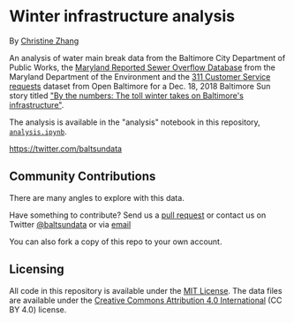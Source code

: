 # Winter infrastructure analysis

By [Christine Zhang](mailto:czhang@baltsun.com)

An analysis of water main break data from the Baltimore City Department of Public Works, the [Maryland Reported Sewer Overflow Database](https://mde.maryland.gov/programs/water/compliance/pages/reportedseweroverflow.aspx) from the Maryland Department of the Environment and the [311 Customer Service requests](https://data.baltimorecity.gov/City-Services/311-Customer-Service-Requests/9agw-sxsr) dataset from Open Baltimore for a Dec. 18, 2018 Baltimore Sun story titled ["By the numbers: The toll winter takes on Baltimore's infrastructure"](https://www.baltimoresun.com/news/maryland/bs-md-infrastructure-by-the-numbers-20181211-story.html).

The analysis is available in the "analysis" notebook in this repository, [`analysis.ipynb`](https://nbviewer.jupyter.org/github/baltimore-sun-data/winter-woes-infrastructure/blob/master/analysis.ipynb).

https://twitter.com/baltsundata

## Community Contributions

There are many angles to explore with this data.

Have something to contribute? Send us a [pull request](https://github.com/baltimore-sun-data/winter-woes-infrastructure/pulls) or contact us on Twitter [@baltsundata](https://twitter.com/baltsundata) or via [email](mailto:czhang@baltsun.com)

You can also fork a copy of this repo to your own account.

## Licensing

All code in this repository is available under the [MIT License](https://opensource.org/licenses/MIT). The data files are available under the [Creative Commons Attribution 4.0 International](https://creativecommons.org/licenses/by/4.0/) (CC BY 4.0) license.
